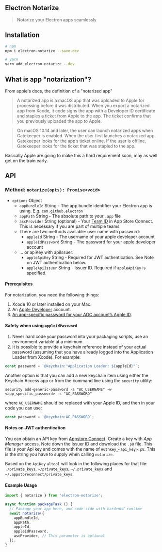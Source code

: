 Electron Notarize
-----------

> Notarize your Electron apps seamlessly

## Installation

```bash
# npm
npm i electron-notarize --save-dev

# yarn
yarn add electron-notarize --dev
```

## What is app "notarization"?

From apple's docs, the definition of a "notarized app"

> A notarized app is a macOS app that was uploaded to Apple for processing before it was distributed. When you export a notarized app from Xcode, it code signs the app with a Developer ID certificate and staples a ticket from Apple to the app. The ticket confirms that you previously uploaded the app to Apple.

> On macOS 10.14 and later, the user can launch notarized apps when Gatekeeper is enabled. When the user first launches a notarized app, Gatekeeper looks for the app’s ticket online. If the user is offline, Gatekeeper looks for the ticket that was stapled to the app.

Basically Apple are going to make this a hard requirement soon, may as well get
on the train early.

## API

### Method: `notarize(opts): Promise<void>`

* `options` Object
  * `appBundleId` String - The app bundle identifier your Electron app is using.  E.g. `com.github.electron`
  * `appPath` String - The absolute path to your `.app` file
  * `ascProvider` String (optional) - Your [Team ID](https://developer.apple.com/account/#/membership) in App Store Connect. This is necessary if you are part of multiple teams
  * There are two methods available: user name with password:
    * `appleId` String - The username of your apple developer account
    * `appleIdPassword` String - The password for your apple developer account
  * ... or apiKey with apiIssuer:
    * `appleApiKey` String - Required for JWT authentication. See Note on JWT authentication below.
    * `appleApiIssuer` String - Issuer ID. Required if `appleApiKey` is specified.

#### Prerequisites

For notarization, you need the following things:

1. Xcode 10 or later installed on your Mac.
2. An [Apple Developer](https://developer.apple.com/) account.
3. [An app-specific password for your ADC account’s Apple ID](https://support.apple.com/HT204397).


#### Safety when using `appleIdPassword`

1. Never hard code your password into your packaging scripts, use an environment
variable at a minimum.
2. It is possible to provide a keychain reference instead of your actual password (assuming that you have already logged into
the Application Loader from Xcode).  For example:

```js
const password = `@keychain:"Application Loader: ${appleId}"`;
```

Another option is that you can add a new keychain item using either the Keychain Access app or from the command line using the `security` utility: 

```shell
security add-generic-password -a "AC_USERNAME" -w <app_specific_password> -s "AC_PASSWORD"
```
where `AC_USERNAME` should be replaced with your Apple ID, and then in your code you can use:

```js
const password = `@keychain:AC_PASSWORD`;
```

#### Notes on JWT authentication

You can obtain an API key from [Appstore Connect](https://appstoreconnect.apple.com/access/api). Create a key with _App Manager_ access. Note down the Issuer ID and download the `.p8` file. This file is your Api key and comes with the name of `AuthKey_<api_key>.p8`. This is the string you have to supply when calling `notarize`.

Based on the `ApiKey` `altool` will look in the following places for that file:  
`./private_keys`, `~/private_keys`, `~/.private_keys` and `~/.appstoreconnect/private_keys`.

#### Example Usage

```js
import { notarize } from 'electron-notarize';

async function packageTask () {
  // Package your app here, and code side with hardened runtime
  await notarize({
    appBundleId,
    appPath,
    appleId,
    appleIdPassword,
    ascProvider, // This parameter is optional
  });
}
```
